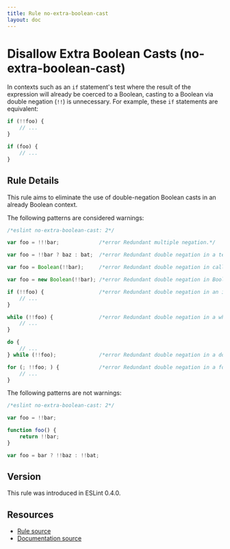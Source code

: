 ```yaml
---
title: Rule no-extra-boolean-cast
layout: doc
---
```

<!-- Note: No pull requests accepted for this file. See README.md in the root directory for details. -->
# Disallow Extra Boolean Casts (no-extra-boolean-cast)

In contexts such as an `if` statement's test where the result of the expression will already be coerced to a Boolean, casting to a Boolean via double negation (`!!`) is unnecessary. For example, these `if` statements are equivalent:

```js
if (!!foo) {
    // ...
}

if (foo) {
    // ...
}
```

## Rule Details

This rule aims to eliminate the use of double-negation Boolean casts in an already Boolean context.

The following patterns are considered warnings:

```js
/*eslint no-extra-boolean-cast: 2*/

var foo = !!!bar;             /*error Redundant multiple negation.*/

var foo = !!bar ? baz : bat;  /*error Redundant double negation in a ternary condition.*/

var foo = Boolean(!!bar);     /*error Redundant double negation in call to Boolean().*/

var foo = new Boolean(!!bar); /*error Redundant double negation in Boolean constructor call.*/

if (!!foo) {                  /*error Redundant double negation in an if statement condition.*/
    // ...
}

while (!!foo) {               /*error Redundant double negation in a while loop condition.*/
    // ...
}

do {
    // ...
} while (!!foo);              /*error Redundant double negation in a do while loop condition.*/

for (; !!foo; ) {             /*error Redundant double negation in a for loop condition.*/
    // ...
}
```

The following patterns are not warnings:

```js
/*eslint no-extra-boolean-cast: 2*/

var foo = !!bar;

function foo() {
    return !!bar;
}

var foo = bar ? !!baz : !!bat;
```

## Version

This rule was introduced in ESLint 0.4.0.

## Resources

* [Rule source](https://github.com/eslint/eslint/tree/master/lib/rules/no-extra-boolean-cast.js)
* [Documentation source](https://github.com/eslint/eslint/tree/master/docs/rules/no-extra-boolean-cast.md)
